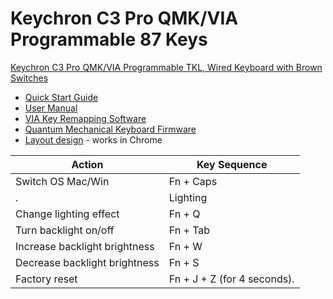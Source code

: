 # Keychron C3 Pro QMK/VIA Programmable 87 Keys

[Keychron C3 Pro QMK/VIA Programmable TKL, Wired Keyboard with Brown Switches](https://www.amazon.com/dp/B0CBWJ9SKX)

* [Quick Start Guide](https://m.media-amazon.com/images/I/C11eYlyJOpL.pdf)
* [User Manual](https://m.media-amazon.com/images/I/C1sFBxYaEmL.pdf)
* [VIA Key Remapping Software](https://www.caniusevia.com/docs/specification)
* [Quantum Mechanical Keyboard Firmware](https://github.com/qmk/qmk_firmware)
* [Layout design](https://usevia.app/) - works in Chrome

Action|Key Sequence
------|------------
Switch OS Mac/Win|Fn + Caps
.|Lighting
Change lighting effect|Fn + Q
Turn backlight on/off|Fn + Tab
Increase backlight brightness|Fn + W
Decrease backlight brightness|Fn + S
Factory reset|Fn + J + Z (for 4 seconds).
